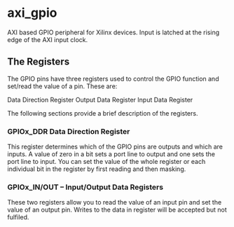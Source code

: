 # axi_gpio

AXI based GPIO peripheral for Xilinx devices. Input is latched at the rising edge of the AXI input clock.

## The Registers

The GPIO pins have three registers used to control the GPIO function and set/read the value of a pin. These are:

Data Direction Register
Output Data Register
Input Data Register

The following sections provide a brief description of the registers.

### GPIOx_DDR Data Direction Register

This register determines which of the GPIO pins are outputs and which are inputs.
A value of zero in a bit sets a port line to output and one sets the port line to input.
You can set the value of the whole register or each individual bit in the register by first reading and then masking.

### GPIOx_IN/OUT – Input/Output Data Registers

These two registers allow you to read the value of an input pin and set the value of an output pin.
Writes to the data in register will be accepted but not fulfiled.

